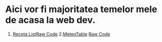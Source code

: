 # Aici vor fi majoritatea temelor mele de acasa la web dev.

1. [Receta List](cubbic.github.io/LaboratoareUniver/Web/Laborator1_receta.html)[Raw Code](Web/Laborator1_receta.html)
2.[MeteoTable](cubbic.github.io/LaboratoareUniver/Web/Laborator2_meteo.html) [Raw Code](Web/Laborator2_meteo.html)

